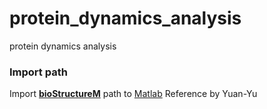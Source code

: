 # protein_dynamics_analysis
protein dynamics analysis
### Import path
Import [**bioStructureM**](https://github.com/Yuan-Yu/bioStructureM) path to [Matlab](http://www.mathworks.com/products/matlab/) 
Reference by Yuan-Yu
